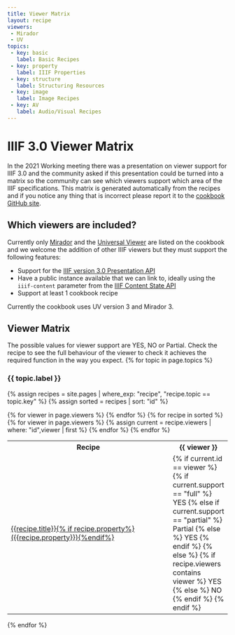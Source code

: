 ```yaml
---
title: Viewer Matrix
layout: recipe
viewers:
 - Mirador
 - UV
topics:
 - key: basic
   label: Basic Recipes
 - key: property
   label: IIIF Properties
 - key: structure  
   label: Structuring Resources
 - key: image
   label: Image Recipes
 - key: AV
   label: Audio/Visual Recipes
---
```


# IIIF 3.0 Viewer Matrix

In the 2021 Working meeting there was a presentation on viewer support for IIIF 3.0 and the community asked if this presentation could be turned into a matrix so the community can see which viewers support which area of the IIIF specifications. This matrix is generated automatically from the recipes and if you notice any thing that is incorrect please report it to the [cookbook GitHub site](https://github.com/IIIF/cookbook-recipes/issues/new).

## Which viewers are included?
Currently only [Mirador](https://projectmirador.org/) and the [Universal Viewer](https://universalviewer.io/) are listed on the cookbook and we welcome the addition of other IIIF viewers but they must support the following features:

 * Support for the [IIIF version 3.0 Presentation API](https://iiif.io/api/presentation/3.0/)
 * Have a public instance available that we can link to, ideally using the `iiif-content` parameter from the [IIIF Content State API](https://iiif.io/api/content-state/)
 * Support at least 1 cookbook recipe 

Currently the cookbook uses UV version 3 and Mirador 3.  

## Viewer Matrix

The possible values for viewer support are YES, NO or Partial. Check the recipe to see the full behaviour of the viewer to check it achieves the required function in the way you expect.
{% for topic in page.topics  %}
### {{ topic.label }}
{% assign recipes = site.pages | where_exp: "recipe", "recipe.topic == topic.key" %}
{% assign sorted = recipes | sort: "id" %}
<table>
    <tr>
        <th>Recipe</th>
        {% for viewer in page.viewers %}
            <th>{{ viewer }}</th>
        {% endfor %}
    </tr>    
{% for recipe in sorted %}
    <tr>
        <td><a href="{{ site.cookbook_url | absolute_url }}{{ recipe.url }}">{{recipe.title}}{% if recipe.property%} ({{recipe.property}}){%endif%}</a></td>
        {% for viewer in page.viewers %}
            {% assign current = recipe.viewers | where: "id",viewer | first %}
            <td width="100px">
                {% if current.id == viewer %}
                    {% if current.support == "full" %}
                        YES
                    {% else if current.support == "partial" %}
                        Partial
                    {% else %}
                        YES
                    {% endif %}
                {% else %}
                    {% if recipe.viewers contains viewer %} 
                        YES
                    {% else %}    
                        NO
                    {% endif %}
                {% endif %}
            </td>
        {% endfor %}
    </tr>
{% endfor %}
</table>
{% endfor %}


